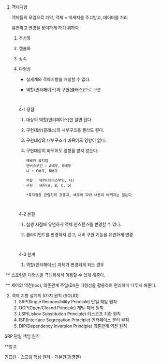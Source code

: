 1. 객체지향

   객체들의 모임으로 파악, 객체 = 메세지를 주고받고, 데이터를 처리

   유연하고 변경을 용이하게 하기 위하여

   1. 추상화

   2. 캡슐화

   3. 상속

   4. 다형성

      - 실세계와 객체지향을 매칭할 수 없다.

      - 역할(인터페이스)과 구현(클래스)으로 구분

        ​

      4-1 장점

      1. 대상의 역할(인터페이스)만 알면 된다.

      2. 구현대상(클래스)의 내부구조를 몰라도 된다.

      3. 구현대상의 내부구조가 바뀌어도 영향이 없다.

      4. 구현대상이 바뀌어도 영향을 받지 않는다.

         ```example
         레베카 뮤지컬
         댄버스부인 : A배우, B배우
         나 : C배우, D배우

         역할 : 배역(댄버스부인, 나)
         구현 : 배우(A, B, C, D)

         *뮤지컬을 관람하러 갔을때, 배우에 따라 내용이 바뀌지는 않는다.
         ```

      ​

      4-2 본질

       1.  실행 시점에 유연하게 객체 인스턴스를 변경할 수 있다.

      2. 클라이언트를 변경하지 않고, 서버 구현 기능을 유연하게 변경

         ​

      4-3 한계

      1. 역할(인터페이스) 자체가 변경되게 되는 경우




​	** 스프링은 다형성을 극대화해서 이용할 수 있게 해준다.

​	** 제어의 역전(Ioc), 의존관계 주입(DI)은 다형성을 활용하여 편리하게 다루게 해준다.





2. 객체 지향 설계의 5가지 원칙 (SOLID)
   1. SRP(Single Responsibility Principle) 단일 책임 원칙
   2. OCP(Open/Closed Principle) 개방-폐쇄 원칙
   3. LSP(Liskov Substitution Principle) 리스코프 치환 원칙
   4. ISP(Interface Segregation Principle) 인터페이스 분리 원칙
   5. DIP(Dependency Inversion Principle) 의존관계 역전 원칙



SRP 단일 책임 원칙















**참고

인프런 - 스프링 핵심 원리 - 기본편(김영한)